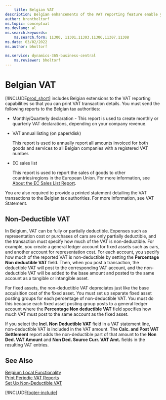 ```yaml
---
    title: Belgian VAT
description: Belgian enhancements of the VAT reporting feature enable you to easily print VAT transaction details.
author: brentholtorf
ms.topic: conceptual
ms.devlang: al
ms.search.keywords:
    ms.search.form: 11300, 11301,11303,11306,11307,11308
ms.date: 03/02/2022
ms.author: bholtorf

ms.service: dynamics-365-business-central
    ms.reviewer: bholtorf
---
```

# Belgian VAT

[!INCLUDE[prod_short](../../includes/prod_short.md)] includes Belgian extensions to the VAT reporting capabilities so that you can print VAT transaction details. You must send the following reports to the Belgian tax authorities:  

- Monthly/Quarterly declaration - This report is used to create monthly or quarterly VAT declarations, depending on your company revenue.  

- VAT annual listing (on paper/disk)

    This report is used to annually report all amounts invoiced for both goods and services to all Belgian companies with a registered VAT number.  

- EC sales list

    This report is used to report the sales of goods to other countries/regions in the European Union. For more information, see [About the EC Sales List Report](../../finance-how-report-vat.md#ecsaleslist).  

You are also required to provide a printed statement detailing the VAT transactions to the Belgian tax authorities. For more information, see VAT Statement.  

## Non-Deductible VAT

In Belgium, VAT can be fully or partially deductible. Expenses such as representation cost or purchases of cars are only partially deductible, and the transaction must specify how much of the VAT is non-deductible. For example, you create a general ledger account for fixed assets such as cars, and another account for representation cost. For each account, you specify how much of the reported VAT is non-deductible by setting the **Percentage Non deductible VAT** field. Then, when you post a transaction, the deductible VAT will post to the corresponding VAT account, and the non-deductible VAT will be added to the base amount and posted to the same account as a tangible or intangible asset.  

For fixed assets, the non-deductible VAT depreciates just like the base acquisition cost of the fixed asset. You must set up separate fixed asset posting groups for each percentage of non-deductible VAT. You must do this because each fixed asset posting group posts to a general ledger account where the **Percentage Non deductible VAT** field specifies how much VAT must post to the same account as the fixed asset.  

If you select the **Incl. Non Deductible VAT** field in a VAT statement line, non-deductible VAT is included in the VAT amount. The **Calc. and Post VAT Settlement** report adds the non-deductible part of that amount to the **Non Ded. VAT Amount** and **Non Ded. Source Curr. VAT Amt.** fields in the resulting VAT entries.  

## See Also

[Belgium Local Functionality](belgium-local-functionality.md)  
[Print Periodic VAT Reports](how-to-print-periodic-vat-reports.md)  
[Set Up Non-Deductible VAT](how-to-set-up-non-deductible-vat.md)  


[!INCLUDE[footer-include](../../includes/footer-banner.md)]